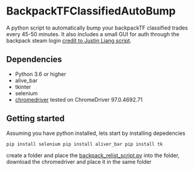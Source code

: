 ﻿# BackpackTFClassifiedAutoBump
 
A python script to automatically bump your backpackTF classified trades every 45-50 minutes. It also includes a small GUI for auth through the backpack steam login [credit to Justin Liang script](http://justin-liang.com/personal_projects/steam_automation_script.pdf).

## Dependencies

* Python 3.6 or higher
* alive_bar
* tkinter
* selenium 
* [chromedriver](https://chromedriver.chromium.org/downloads) tested on ChromeDriver 97.0.4692.71

## Getting started

Assuming you have python installed, lets start by installing depedencies

`pip install selenium
pip install aliver_bar
pip install tk`

create a folder and place the [backpack_relist_script.py](https://github.com/modyabhi/BackpackTFClassifiedAutoBump/blob/main/backpack_relist_script.py) into the folder, download the chromedriver and place it in the same folder 

